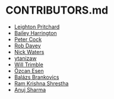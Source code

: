 # CONTRIBUTORS.md

- [Leighton Pritchard](https://github.com/widdowquinn)
- [Bailey Harrington](https://github.com/baileythegreen)
- [Peter Cock](https://github.com/peterjc)
- [Rob Davey]([https://github.com/froggleston](http://www.earlham.ac.uk/rob-davey))
- [Nick Waters](https://github.com/nickp60)
- [ytanizaw](https://github.com/ytanizaw)
- [Will Trimble](https://github.com/wltrimbl)  <!-- submitted PR was not merged -->
- [Özcan Esen](https://github.com/ozcan)
- [Balázs Brankovics](https://github.com/b-brankovics)
- [Ram Krishna Shrestha](https://github.com/TSL-RamKrishna)  <!-- submitted PR was not merged -->
- [Anuj Sharma](https://github.com/rknx)
